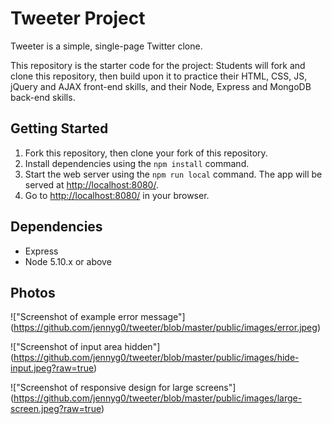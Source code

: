 # Tweeter Project

Tweeter is a simple, single-page Twitter clone.

This repository is the starter code for the project: Students will fork and clone this repository, then build upon it to practice their HTML, CSS, JS, jQuery and AJAX front-end skills, and their Node, Express and MongoDB back-end skills.

## Getting Started

1. Fork this repository, then clone your fork of this repository.
2. Install dependencies using the `npm install` command.
3. Start the web server using the `npm run local` command. The app will be served at <http://localhost:8080/>.
4. Go to <http://localhost:8080/> in your browser.

## Dependencies

- Express
- Node 5.10.x or above

## Photos
!["Screenshot of example error message"] (https://github.com/jennyg0/tweeter/blob/master/public/images/error.jpeg)

!["Screenshot of input area hidden"] (https://github.com/jennyg0/tweeter/blob/master/public/images/hide-input.jpeg?raw=true)

!["Screenshot of responsive design for large screens"] (https://github.com/jennyg0/tweeter/blob/master/public/images/large-screen.jpeg?raw=true)

